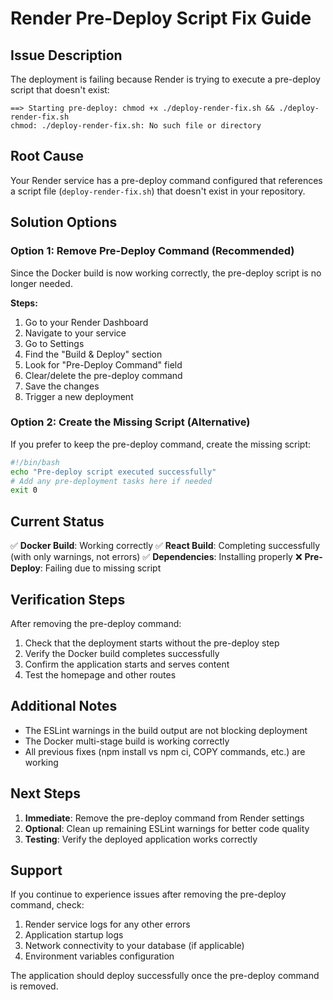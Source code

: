 # Render Pre-Deploy Script Fix Guide

## Issue Description

The deployment is failing because Render is trying to execute a pre-deploy script that doesn't exist:

```
==> Starting pre-deploy: chmod +x ./deploy-render-fix.sh && ./deploy-render-fix.sh
chmod: ./deploy-render-fix.sh: No such file or directory
```

## Root Cause

Your Render service has a pre-deploy command configured that references a script file (`deploy-render-fix.sh`) that doesn't exist in your repository.

## Solution Options

### Option 1: Remove Pre-Deploy Command (Recommended)

Since the Docker build is now working correctly, the pre-deploy script is no longer needed.

**Steps:**
1. Go to your Render Dashboard
2. Navigate to your service
3. Go to Settings
4. Find the "Build & Deploy" section
5. Look for "Pre-Deploy Command" field
6. Clear/delete the pre-deploy command
7. Save the changes
8. Trigger a new deployment

### Option 2: Create the Missing Script (Alternative)

If you prefer to keep the pre-deploy command, create the missing script:

```bash
#!/bin/bash
echo "Pre-deploy script executed successfully"
# Add any pre-deployment tasks here if needed
exit 0
```

## Current Status

✅ **Docker Build**: Working correctly
✅ **React Build**: Completing successfully (with only warnings, not errors)
✅ **Dependencies**: Installing properly
❌ **Pre-Deploy**: Failing due to missing script

## Verification Steps

After removing the pre-deploy command:

1. Check that the deployment starts without the pre-deploy step
2. Verify the Docker build completes successfully
3. Confirm the application starts and serves content
4. Test the homepage and other routes

## Additional Notes

- The ESLint warnings in the build output are not blocking deployment
- The Docker multi-stage build is working correctly
- All previous fixes (npm install vs npm ci, COPY commands, etc.) are working

## Next Steps

1. **Immediate**: Remove the pre-deploy command from Render settings
2. **Optional**: Clean up remaining ESLint warnings for better code quality
3. **Testing**: Verify the deployed application works correctly

## Support

If you continue to experience issues after removing the pre-deploy command, check:

1. Render service logs for any other errors
2. Application startup logs
3. Network connectivity to your database (if applicable)
4. Environment variables configuration

The application should deploy successfully once the pre-deploy command is removed.
